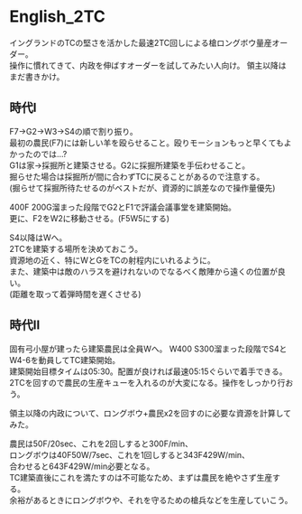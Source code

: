 # English_2TC
イングランドのTCの堅さを活かした最速2TC回しによる槍ロングボウ量産オーダー。   
操作に慣れてきて、内政を伸ばすオーダーを試してみたい人向け。 
領主以降はまだ書きかけ。 

## 時代I 
F7->G2->W3->S4の順で割り振り。  
最初の農民(F7)には新しい羊を殴らせること。殴りモーションもっと早くてもよかったのでは...?    
G1は家->採掘所と建築させる。G2に採掘所建築を手伝わせること。  
掘らせた場合は採掘所が間に合わずTCに戻ることがあるので注意する。  
(掘らせて採掘所待たせるのがベストだが、資源的に誤差なので操作量優先)  

400F 200G溜まった段階でG2とF1で評議会議事堂を建築開始。  
更に、F2をW2に移動させる。(F5W5にする)  

S4以降はWへ。  
2TCを建築する場所を決めておこう。  
資源地の近く、特にWとGをTCの射程内にいれるように。  
また、建築中は敵のハラスを避けれないのでなるべく敵陣から遠くの位置が良い。  
(距離を取って着弾時間を遅くさせる)  

## 時代II
固有弓小屋が建ったら建築農民は全員Wへ。
W400 S300溜まった段階でS4とW4-6を動員してTC建築開始。  
建築開始目標タイムは05:30。配置が良ければ最速05:15ぐらいで着手できる。  
2TCを回すので農民の生産キューを入れるのが大変になる。操作をしっかり行おう。  

領主以降の内政について、ロングボウ+農民x2を回すのに必要な資源を計算してみた。  

農民は50F/20sec、これを2回しすると300F/min、  
ロングボウは40F50W/7sec、これを1回しすると343F429W/min、  
合わせると643F429W/min必要となる。  
TC建築直後にこれを満たすのは不可能なため、まずは農民を絶やさず生産する。  
余裕があるときにロングボウや、それを守るための槍兵などを生産していこう。  